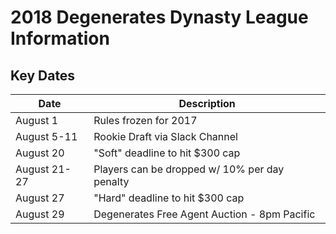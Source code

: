 # 2018 Degenerates Dynasty League Information 

## Key Dates

| Date         | Description |
|--------------|-------------|
| August 1     | Rules frozen for 2017 |
| August 5-11  | Rookie Draft via Slack Channel |
| August 20    | "Soft" deadline to hit $300 cap |
| August 21-27 | Players can be dropped w/ 10% per day penalty |
| August 27    | "Hard" deadline to hit $300 cap |
| August 29    | Degenerates Free Agent Auction - 8pm Pacific |
